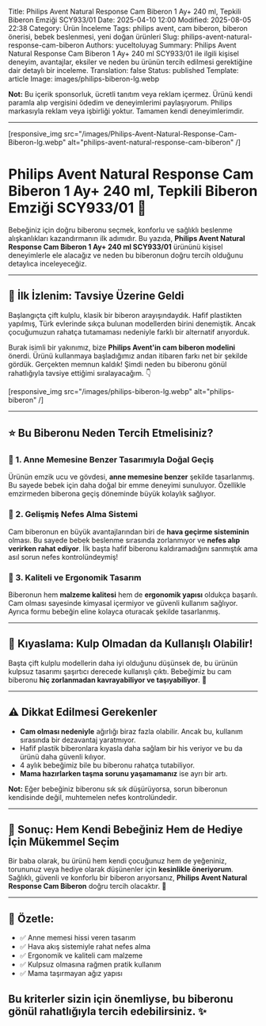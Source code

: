 Title: Philips Avent Natural Response Cam Biberon 1 Ay+ 240 ml, Tepkili Biberon Emziği SCY933/01
Date: 2025-04-10 12:00
Modified: 2025-08-05 22:38
Category: Ürün İnceleme
Tags: philips avent, cam biberon, biberon önerisi, bebek beslenmesi, yeni doğan ürünleri
Slug: philips-avent-natural-response-cam-biberon
Authors: yuceltoluyag
Summary: Philips Avent Natural Response Cam Biberon 1 Ay+ 240 ml SCY933/01 ile ilgili kişisel deneyim, avantajlar, eksiler ve neden bu ürünün tercih edilmesi gerektiğine dair detaylı bir inceleme.
Translation: false
Status: published
Template: article
Image: images/philips-biberon-lg.webp


<div class="info-box warning">
<b>Not:</b>
Bu içerik sponsorluk, ücretli tanıtım veya reklam içermez. Ürünü kendi paramla alıp vergisini ödedim ve deneyimlerimi paylaşıyorum. Philips  markasıyla reklam veya işbirliği yoktur. Tamamen kendi deneyimlerimdir.
</div>

---


[responsive_img src="/images/Philips-Avent-Natural-Response-Cam-Biberon-lg.webp" alt="philips-avent-natural-response-cam-biberon" /]
# Philips Avent Natural Response Cam Biberon 1 Ay+ 240 ml, Tepkili Biberon Emziği SCY933/01 🍼

Bebeğiniz için doğru biberonu seçmek, konforlu ve sağlıklı beslenme alışkanlıkları kazandırmanın ilk adımıdır. Bu yazıda, **Philips Avent Natural Response Cam Biberon 1 Ay+ 240 ml SCY933/01** ürününü kişisel deneyimlerle ele alacağız ve neden bu biberonun doğru tercih olduğunu detaylıca inceleyeceğiz.

---

## 👶 İlk İzlenim: Tavsiye Üzerine Geldi

Başlangıçta çift kulplu, klasik bir biberon arayışındaydık. Hafif plastikten yapılmış, Türk evlerinde sıkça bulunan modellerden birini denemiştik. Ancak çocuğumuzun rahatça tutamaması nedeniyle farklı bir alternatif arıyorduk.

Burak isimli bir yakınımız, bize **Philips Avent'in cam biberon modelini** önerdi. Ürünü kullanmaya başladığımız andan itibaren farkı net bir şekilde gördük. Gerçekten memnun kaldık! Şimdi neden bu biberonu gönül rahatlığıyla tavsiye ettiğimi sıralayacağım. 👇

 [responsive_img src="/images/philips-biberon-lg.webp" alt="philips-biberon" /]

---

## ⭐ Bu Biberonu Neden Tercih Etmelisiniz?

### 🧷 1. Anne Memesine Benzer Tasarımıyla Doğal Geçiş

Ürünün emzik ucu ve gövdesi, **anne memesine benzer** şekilde tasarlanmış. Bu sayede bebek için daha doğal bir emme deneyimi sunuluyor. Özellikle emzirmeden biberona geçiş döneminde büyük kolaylık sağlıyor.

### 💨 2. Gelişmiş Nefes Alma Sistemi

Cam biberonun en büyük avantajlarından biri de **hava geçirme sisteminin** olması. Bu sayede bebek beslenme sırasında zorlanmıyor ve **nefes alıp verirken rahat ediyor**. İlk başta hafif biberonu kaldıramadığını sanmıştık ama asıl sorun nefes kontrolündeymiş!

### 🔧 3. Kaliteli ve Ergonomik Tasarım

Biberonun hem **malzeme kalitesi** hem de **ergonomik yapısı** oldukça başarılı. Cam olması sayesinde kimyasal içermiyor ve güvenli kullanım sağlıyor. Ayrıca formu bebeğin eline kolayca oturacak şekilde tasarlanmış.

---

## 🔄 Kıyaslama: Kulp Olmadan da Kullanışlı Olabilir!

Başta çift kulplu modellerin daha iyi olduğunu düşünsek de, bu ürünün kulpsuz tasarımı şaşırtıcı derecede kullanışlı çıktı. Bebeğimiz bu cam biberonu **hiç zorlanmadan kavrayabiliyor ve taşıyabiliyor**. 👏

---

## ⚠️ Dikkat Edilmesi Gerekenler

- **Cam olması nedeniyle** ağırlığı biraz fazla olabilir. Ancak bu, kullanım sırasında bir dezavantaj yaratmıyor.
- Hafif plastik biberonlara kıyasla daha sağlam bir his veriyor ve bu da ürünü daha güvenli kılıyor.
- 4 aylık bebeğimiz bile bu biberonu rahatça tutabiliyor.
- **Mama hazırlarken taşma sorunu yaşamamanız** ise ayrı bir artı. 

<div class="info-box tip">
<b>Not:</b>
Eğer bebeğiniz biberonu sık sık düşürüyorsa, sorun biberonun kendisinde değil, muhtemelen nefes kontrolündedir.
</div>

---

## 🎁 Sonuç: Hem Kendi Bebeğiniz Hem de Hediye İçin Mükemmel Seçim

Bir baba olarak, bu ürünü hem kendi çocuğunuz hem de yeğeniniz, torununuz veya hediye olarak düşünenler için **kesinlikle öneriyorum**. Sağlıklı, güvenli ve konforlu bir biberon arıyorsanız, **Philips Avent Natural Response Cam Biberon** doğru tercih olacaktır. 💯

---

## 📌 Özetle:

- ✅ Anne memesi hissi veren tasarım  
- ✅ Hava akış sistemiyle rahat nefes alma  
- ✅ Ergonomik ve kaliteli cam malzeme  
- ✅ Kulpsuz olmasına rağmen pratik kullanım  
- ✅ Mama taşırmayan ağız yapısı  

Bu kriterler sizin için önemliyse, bu biberonu gönül rahatlığıyla tercih edebilirsiniz. ✨
---